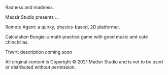 Radness and madness.

Madsir Studio presents ...

Remote Agent: a quirky, physics-based, 2D platformer.

Calculation Boogie: a math practice game with good music and cute chinchillas.

Thwrt: description coming soon

All original content is Copyright © 2021 Madsir Studio and is not to be used or distributed without permission.

